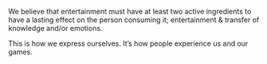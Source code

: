 We believe that entertainment must have at least two active ingredients to have a lasting effect on the person consuming it; entertainment & transfer of knowledge and/or emotions.

This is how we express ourselves. It’s how people experience us and our games.